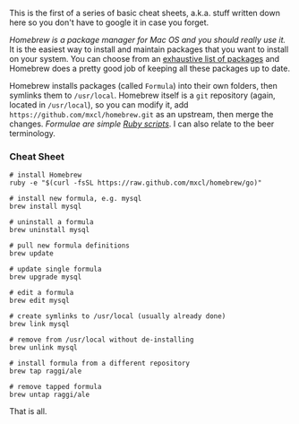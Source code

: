 This is the first of a series of basic cheat sheets, a.k.a. stuff written down here so you don't have to google it in case you forget.

_Homebrew is a package manager for Mac OS and you should really use it._ It is the easiest way to install and maintain packages that you want to install on your system. You can choose from an [exhaustive list of packages](https://github.com/mxcl/homebrew/tree/master/Library/Formula/) and Homebrew does a pretty good job of keeping all these packages up to date.

Homebrew installs packages (called `Formula`) into their own folders, then symlinks them to `/usr/local`. Homebrew itself is a `git` repository (again, located in `/usr/local`), so you can modify it, add `https://github.com/mxcl/homebrew.git` as an upstream, then merge the changes. _Formulae are simple [Ruby scripts](https://github.com/mxcl/homebrew/blob/master/Library/Formula/ninja.rb)_. I can also relate to the beer terminology.
   
### Cheat Sheet
 
    # install Homebrew
    ruby -e "$(curl -fsSL https://raw.github.com/mxcl/homebrew/go)"

    # install new formula, e.g. mysql
    brew install mysql

    # uninstall a formula
    brew uninstall mysql
    
    # pull new formula definitions
    brew update
    
    # update single formula
    brew upgrade mysql
    
    # edit a formula
    brew edit mysql
    
    # create symlinks to /usr/local (usually already done)
    brew link mysql
  
    # remove from /usr/local without de-installing
    brew unlink mysql

    # install formula from a different repository
    brew tap raggi/ale

    # remove tapped formula
    brew untap raggi/ale

That is all.